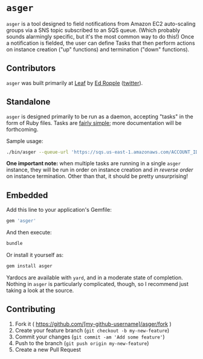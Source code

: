 # `asger` #

`asger` is a tool designed to field notifications from Amazon EC2 auto-scaling groups via a SNS topic subscribed to an SQS queue. (Which probably sounds alarmingly specific, but it's the most common way to do this!) Once a notification is fielded, the user can define Tasks that then perform actions on instance creation ("up" functions) and termination ("down" functions).

## Contributors ##
`asger` was built primarily at [Leaf](http://leaf.me) by [Ed Ropple](mailto:ed+asger@edropple.com) ([twitter](https://twitter.com/edropple)).

## Standalone ##

`asger` is designed primarily to be run as a daemon, accepting "tasks" in the form of Ruby files. Tasks are [fairly simple](https://github.com/eropple/asger/blob/master/samples/echo.rb); more documentation will be forthcoming.

Sample usage:

```bash
./bin/asger --queue-url 'https://sqs.us-east-1.amazonaws.com/ACCOUNT_ID/QUEUE_NAME' --shared-credentials=CREDS --parameter-file /tmp/some_params.yaml --task-file samples/echo.rb
```

**One important note:** when multiple tasks are running in a single `asger` instance, they will be run in order on instance creation and _in reverse order_ on instance termination. Other than that, it should be pretty unsurprising!

## Embedded ##

Add this line to your application's Gemfile:

```ruby
gem 'asger'
```

And then execute:

```bash
bundle
```

Or install it yourself as:

```bash
gem install asger
```

Yardocs are available with `yard`, and in a moderate state of completion. Nothing in `asger` is particularly complicated, though, so I recommend just taking a look at the source.

## Contributing ##

1. Fork it ( https://github.com/[my-github-username]/asger/fork )
2. Create your feature branch (`git checkout -b my-new-feature`)
3. Commit your changes (`git commit -am 'Add some feature'`)
4. Push to the branch (`git push origin my-new-feature`)
5. Create a new Pull Request
